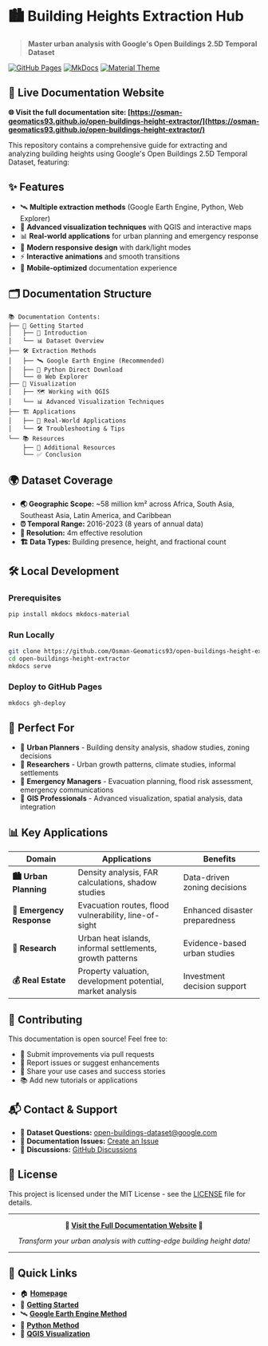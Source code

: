 # 🏙️ Building Heights Extraction Hub

> **Master urban analysis with Google's Open Buildings 2.5D Temporal Dataset**

[![GitHub Pages](https://img.shields.io/badge/GitHub%20Pages-Live%20Site-blue?style=for-the-badge&logo=github)](https://osman-geomatics93.github.io/open-buildings-height-extractor/)
[![MkDocs](https://img.shields.io/badge/Built%20with-MkDocs-brightgreen?style=for-the-badge&logo=markdown)](https://www.mkdocs.org/)
[![Material Theme](https://img.shields.io/badge/Theme-Material-orange?style=for-the-badge)](https://squidfunk.github.io/mkdocs-material/)

## 🚀 **Live Documentation Website**

**🌐 Visit the full documentation site: [https://osman-geomatics93.github.io/open-buildings-height-extractor/](https://osman-geomatics93.github.io/open-buildings-height-extractor/)**

This repository contains a comprehensive guide for extracting and analyzing building heights using Google's Open Buildings 2.5D Temporal Dataset, featuring:

## ✨ **Features**

- 🛰️ **Multiple extraction methods** (Google Earth Engine, Python, Web Explorer)
- 🎨 **Advanced visualization techniques** with QGIS and interactive maps
- 📊 **Real-world applications** for urban planning and emergency response
- 🌙 **Modern responsive design** with dark/light modes
- ⚡ **Interactive animations** and smooth transitions
- 📱 **Mobile-optimized** documentation experience

## 🗂️ **Documentation Structure**

```
📚 Documentation Contents:
├── 🚀 Getting Started
│   ├── 📘 Introduction
│   └── 📊 Dataset Overview
├── 🛠️ Extraction Methods
│   ├── 🛰️ Google Earth Engine (Recommended)
│   ├── 🐍 Python Direct Download
│   └── 🌐 Web Explorer
├── 🎨 Visualization
│   ├── 🗺️ Working with QGIS
│   └── 📊 Advanced Visualization Techniques
├── 🏗️ Applications
│   ├── 🌆 Real-World Applications
│   └── 🛠️ Troubleshooting & Tips
└── 📚 Resources
    ├── 🔗 Additional Resources
    └── ✅ Conclusion
```

## 🌍 **Dataset Coverage**

- **🌏 Geographic Scope:** ~58 million km² across Africa, South Asia, Southeast Asia, Latin America, and Caribbean
- **⏰ Temporal Range:** 2016-2023 (8 years of annual data)
- **📏 Resolution:** 4m effective resolution
- **🏗️ Data Types:** Building presence, height, and fractional count

## 🛠️ **Local Development**

### Prerequisites
```bash
pip install mkdocs mkdocs-material
```

### Run Locally
```bash
git clone https://github.com/Osman-Geomatics93/open-buildings-height-extractor.git
cd open-buildings-height-extractor
mkdocs serve
```

### Deploy to GitHub Pages
```bash
mkdocs gh-deploy
```

## 🎯 **Perfect For**

- 👷 **Urban Planners** - Building density analysis, shadow studies, zoning decisions
- 🔬 **Researchers** - Urban growth patterns, climate studies, informal settlements
- 🚨 **Emergency Managers** - Evacuation planning, flood risk assessment, emergency communications
- 💼 **GIS Professionals** - Advanced visualization, spatial analysis, data integration

## 📊 **Key Applications**

| Domain | Applications | Benefits |
|--------|-------------|----------|
| **🏙️ Urban Planning** | Density analysis, FAR calculations, shadow studies | Data-driven zoning decisions |
| **🚨 Emergency Response** | Evacuation routes, flood vulnerability, line-of-sight | Enhanced disaster preparedness |
| **🔬 Research** | Urban heat islands, informal settlements, growth patterns | Evidence-based urban studies |
| **💰 Real Estate** | Property valuation, development potential, market analysis | Investment decision support |

## 🤝 **Contributing**

This documentation is open source! Feel free to:
- 📝 Submit improvements via pull requests
- 🐛 Report issues or suggest enhancements
- 🌟 Share your use cases and success stories
- 📚 Add new tutorials or applications

## 📬 **Contact & Support**

- 📧 **Dataset Questions:** [open-buildings-dataset@google.com](mailto:open-buildings-dataset@google.com)
- 🐛 **Documentation Issues:** [Create an Issue](https://github.com/Osman-Geomatics93/open-buildings-height-extractor/issues)
- 💬 **Discussions:** [GitHub Discussions](https://github.com/Osman-Geomatics93/open-buildings-height-extractor/discussions)

## 📄 **License**

This project is licensed under the MIT License - see the [LICENSE](LICENSE) file for details.

---

<div align="center">

**🌟 [Visit the Full Documentation Website](https://osman-geomatics93.github.io/open-buildings-height-extractor/) 🌟**

*Transform your urban analysis with cutting-edge building height data!*

</div>

---

## 🔗 **Quick Links**

- 🏠 [**Homepage**](https://osman-geomatics93.github.io/open-buildings-height-extractor/)
- 🚀 [**Getting Started**](https://osman-geomatics93.github.io/open-buildings-height-extractor/introduction/)
- 🛰️ [**Google Earth Engine Method**](https://osman-geomatics93.github.io/open-buildings-height-extractor/method-1-gee/)
- 🐍 [**Python Method**](https://osman-geomatics93.github.io/open-buildings-height-extractor/method-2-python/)
- 🎨 [**QGIS Visualization**](https://osman-geomatics93.github.io/open-buildings-height-extractor/qgis/)
